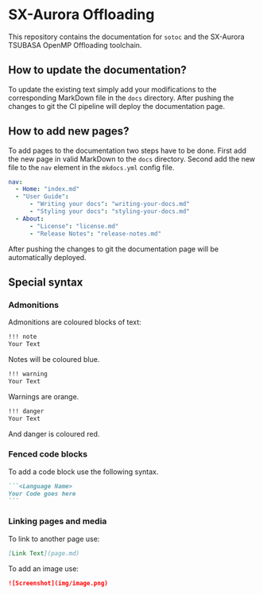 # SX-Aurora Offloading

This repository contains the documentation for `sotoc` and the SX-Aurora TSUBASA OpenMP Offloading toolchain.

## How to update the documentation?

To update the existing text simply add your modifications to the corresponding MarkDown file in the `docs` directory.
After pushing the changes to git the CI pipeline will deploy the documentation page.

## How to add new pages?

To add pages to the documentation two steps have to be done.
First add the new page in valid MarkDown to the `docs` directory.
Second add the new file to the `nav` element in the `mkdocs.yml` config file.

```yaml
nav:
  - Home: "index.md"
  - "User Guide":
      - "Writing your docs": "writing-your-docs.md"
      - "Styling your docs": "styling-your-docs.md"
  - About:
      - "License": "license.md"
      - "Release Notes": "release-notes.md"
```

After pushing the changes to git the documentation page will be automatically deployed.

## Special syntax

### Admonitions

Admonitions are coloured blocks of text:

```markdown
!!! note
Your Text
```

Notes will be coloured blue.

```markdown
!!! warning
Your Text
```

Warnings are orange.

```markdown
!!! danger
Your Text
```

And danger is coloured red.

### Fenced code blocks

To add a code block use the following syntax.

````markdown
```<Language Name>
Your Code goes here
```
````

### Linking pages and media

To link to another page use:

```markdown
[Link Text](page.md)
```

To add an image use:

```markdown
![Screenshot](img/image.png)
```
